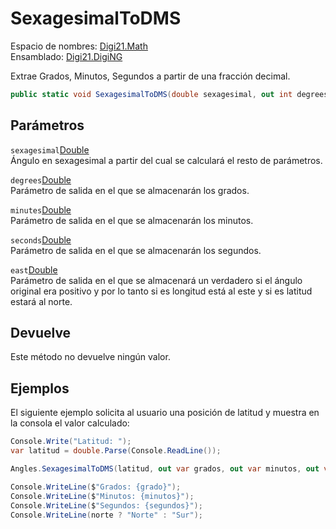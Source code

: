# SexagesimalToDMS

Espacio de nombres: [Digi21.Math](../../)  
Ensamblado: [Digi21.DigiNG](../../../)

Extrae Grados, Minutos, Segundos a partir de una fracción decimal.

```csharp
public static void SexagesimalToDMS(double sexagesimal, out int degrees, out int minutes, out double seconds, out bool east);
```

## Parámetros

`sexagesimal`[Double](https://docs.microsoft.com/en-us/dotnet/api/system.double?view=net-5.0)  
Ángulo en sexagesimal a partir del cual se calculará el resto de parámetros.

`degrees`[Double](https://docs.microsoft.com/en-us/dotnet/api/system.double?view=net-5.0)  
Parámetro de salida en el que se almacenarán los grados.

`minutes`[Double](https://docs.microsoft.com/en-us/dotnet/api/system.double?view=net-5.0)  
Parámetro de salida en el que se almacenarán los minutos.

`seconds`[Double](https://docs.microsoft.com/en-us/dotnet/api/system.double?view=net-5.0)  
Parámetro de salida en el que se almacenarán los segundos.

`east`[Double](https://docs.microsoft.com/en-us/dotnet/api/system.double?view=net-5.0)  
Parámetro de salida en el que se almacenará un verdadero si el ángulo original era positivo y por lo tanto si es longitud está al este y si es latitud estará al norte.

## Devuelve

Este método no devuelve ningún valor.

## Ejemplos

El siguiente ejemplo solicita al usuario una posición de latitud y muestra en la consola el valor calculado:

```csharp
Console.Write("Latitud: ");
var latitud = double.Parse(Console.ReadLine());

Angles.SexagesimalToDMS(latitud, out var grados, out var minutos, out var segundos, out var norte);

Console.WriteLine($"Grados: {grado}");
Console.WriteLine($"Minutos: {minutos}");
Console.WriteLine($"Segundos: {segundos}");
Console.WriteLine(norte ? "Norte" : "Sur");
```

